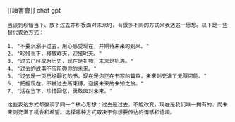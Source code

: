 [[讀書會]]
  chat gpt
  
	当谈到珍惜当下、放下过去并积极面对未来时，有很多不同的方式来表达这一思想。以下是一些替代表达方式：
	
	1. "不要沉溺于过去，用心感受现在，并期待未来的到来。"
	2. "珍惜当下，释放昨天，迎接明天。"
	3. "过去已经成为历史，现在是礼物，未来是机遇。"
	4. "过去的故事不应阻碍你的未来。"
	5. "过去是一页已经翻过的书，现在是你正在书写的篇章，未来则充满了无限可能。"
	6. "把握现在，不被过去所束缚，迎接未来的未知之旅。"
	7. "活在当下，珍惜回忆，勇敢面对未来。"
	
	这些表达方式都强调了同一个核心思想：过去是过去，不能改变，现在是我们唯一拥有的，而未来则充满了机会和希望。选择哪种方式取决于你想要传达的情感和语境。